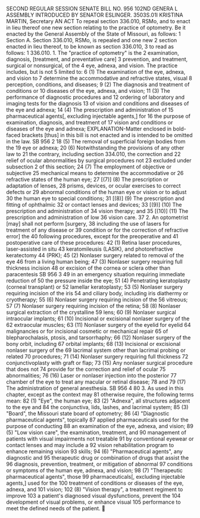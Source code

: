 SECOND REGULAR SESSION
SENATE BILL NO. 956
102ND GENERA L ASSEMBLY
INTRODUCED BY SENATOR ESLINGER.
3503S.01I KRISTINA MARTIN, Secretary
AN ACT
To repeal section 336.010, RSMo, and to enact in lieu thereof one new section relating to the
practice of optometry.
Be it enacted by the General Assembly of the State of Missouri, as follows:
1 Section A. Section 336.010, RSMo, is repealed and one new
2 section enacted in lieu thereof, to be known as section 336.010,
3 to read as follows:
1 336.010. 1. The "practice of optometry" is the
2 examination, diagnosis, [treatment, and preventative care]
3 prevention, and treatment, surgical or nonsurgical, of the
4 eye, adnexa, and vision. The practice includes, but is not
5 limited to:
6 (1) The examination of the eye, adnexa, and vision to
7 determine the accommodative and refractive states, visual
8 perception, conditions, and diseases;
9 (2) The diagnosis and treatment of conditions or
10 diseases of the eye, adnexa, and vision;
11 (3) The performance of diagnostic procedures and
12 ordering of laboratory and imaging tests for the diagnosis
13 of vision and conditions and diseases of the eye and adnexa;
14 (4) The prescription and administration of
15 pharmaceutical agents[, excluding injectable agents,] for
16 the purpose of examination, diagnosis, and treatment of
17 vision and conditions or diseases of the eye and adnexa;
EXPLANATION-Matter enclosed in bold-faced brackets [thus] in this bill is not enacted
and is intended to be omitted in the law.
SB 956 2
18 (5) The removal of superficial foreign bodies from the
19 eye or adnexa;
20 (6) Notwithstanding the provisions of any other law to
21 the contrary, including section 334.010, the correction and
22 relief of ocular abnormalities by surgical procedures not
23 excluded under subsection 2 of this section;
24 (7) The employment of objective or subjective
25 mechanical means to determine the accommodative or
26 refractive states of the human eye;
27 [(7)] (8) The prescription or adaptation of lenses,
28 prisms, devices, or ocular exercises to correct defects or
29 abnormal conditions of the human eye or vision or to adjust
30 the human eye to special conditions;
31 [(8)] (9) The prescription and fitting of ophthalmic
32 or contact lenses and devices;
33 [(9)] (10) The prescription and administration of
34 vision therapy; and
35 [(10)] (11) The prescription and administration of low
36 vision care.
37 2. An optometrist [may] shall not perform [surgery,
38 including the use of lasers for treatment of any disease or
39 condition or for the correction of refractive error] the
40 following procedures, except for the preoperative and
41 postoperative care of these procedures:
42 (1) Retina laser procedures, laser-assisted in situ
43 keratomileusis (LASIK), and photorefractive keratectomy
44 (PRK);
45 (2) Nonlaser surgery related to removal of the eye
46 from a living human being;
47 (3) Nonlaser surgery requiring full thickness incision
48 or excision of the cornea or sclera other than paracentesis
SB 956 3
49 in an emergency situation requiring immediate reduction of
50 the pressure inside the eye;
51 (4) Penetrating keratoplasty (corneal transplant) or
52 lamellar keratoplasty;
53 (5) Nonlaser surgery requiring incision of the iris
54 and ciliary body, including iris diathermy or cryotherapy;
55 (6) Nonlaser surgery requiring incision of the
56 vitreous;
57 (7) Nonlaser surgery requiring incision of the retina;
58 (8) Nonlaser surgical extraction of the crystalline
59 lens;
60 (9) Nonlaser surgical intraocular implants;
61 (10) Incisional or excisional nonlaser surgery of the
62 extraocular muscles;
63 (11) Nonlaser surgery of the eyelid for eyelid
64 malignancies or for incisional cosmetic or mechanical repair
65 of blepharochalasis, ptosis, and tarsorrhaphy;
66 (12) Nonlaser surgery of the bony orbit, including
67 orbital implants;
68 (13) Incisional or excisional nonlaser surgery of the
69 lacrimal system other than lacrimal probing or related
70 procedures;
71 (14) Nonlaser surgery requiring full thickness
72 conjunctivoplasty with graft or flap;
73 (15) Any nonlaser surgical procedure that does not
74 provide for the correction and relief of ocular
75 abnormalities;
76 (16) Laser or nonlaser injection into the posterior
77 chamber of the eye to treat any macular or retinal disease;
78 and
79 (17) The administration of general anesthesia.
SB 956 4
80 3. As used in this chapter, except as the context may
81 otherwise require, the following terms mean:
82 (1) "Eye", the human eye;
83 (2) "Adnexa", all structures adjacent to the eye and
84 the conjunctiva, lids, lashes, and lacrimal system;
85 (3) "Board", the Missouri state board of optometry;
86 (4) "Diagnostic pharmaceutical agents", topically
87 applied pharmaceuticals used for the purpose of conducting
88 an examination of the eye, adnexa, and vision;
89 (5) "Low vision care", the examination, treatment, and
90 management of patients with visual impairments not treatable
91 by conventional eyewear or contact lenses and may include a
92 vision rehabilitation program to enhance remaining vision
93 skills;
94 (6) "Pharmaceutical agents", any diagnostic and
95 therapeutic drug or combination of drugs that assist the
96 diagnosis, prevention, treatment, or mitigation of abnormal
97 conditions or symptoms of the human eye, adnexa, and vision;
98 (7) "Therapeutic pharmaceutical agents", those
99 pharmaceuticals[, excluding injectable agents,] used for the
100 treatment of conditions or diseases of the eye, adnexa, and
101 vision;
102 (8) "Vision therapy", a treatment regiment to improve
103 a patient's diagnosed visual dysfunctions, prevent the
104 development of visual problems, or enhance visual
105 performance to meet the defined needs of the patient.
